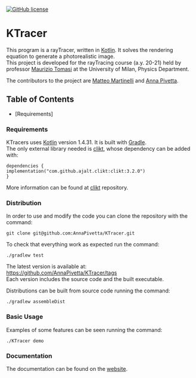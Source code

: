 [![GitHub license](https://img.shields.io/badge/license-Apache%20License%202.0-blue.svg?style=flat)](https://www.apache.org/licenses/LICENSE-2.0)

# KTracer

This program is a rayTracer, written in [Kotlin](https://github.com/JetBrains/kotlin). It solves the rendering equation to generate a photorealistic image.  
This project is developed for the rayTracing course (a.y. 20-21) held by professor [Maurizio Tomasi](https://github.com/ziotom78) at the University of Milan, Physics Department.

The contributors to the project are [Matteo Martinelli](https://github.com/MatteoMartinelli97) and [Anna Pivetta](https://github.com/AnnaPivetta). 

## Table of Contents
* [Requirements]

### Requirements
KTracers uses [Kotlin](https://github.com/JetBrains/kotlin) version 1.4.31. It is built with [Gradle](https://github.com/gradle/gradle).  
The only external library needed is [clikt](https://github.com/ajalt/clikt/), whose dependency can be added with:
   
    dependencies {
    implementation("com.github.ajalt.clikt:clikt:3.2.0")
    }

More information can be found at [clikt](https://github.com/ajalt/clikt/) repository.
### Distribution
In order to use and modify the code you can clone the repository with the command:
    
    git clone git@github.com:AnnaPivetta/KTracer.git

To check that everything work as expected run the command:

    ./gradlew test

The latest version is available at: 
https://github.com/AnnaPivetta/KTracer/tags  
Each version includes the source code and the built executable.

Distributions can be built from source code running the command:

    ./gradlew assembleDist

### Basic Usage
Examples of some features can be seen running the command:

    ./KTracer demo



### Documentation
The documentation can be found on the [website](https://annapivetta.github.io/KTracer/).
